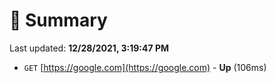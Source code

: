 # 📖 Summary
Last updated: **12/28/2021, 3:19:47 PM**

- `GET` [https://google.com](https://google.com) - **Up** (106ms)
